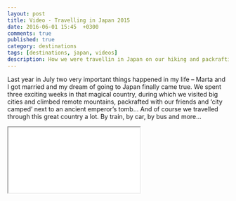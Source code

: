 ```yaml
---
layout: post
title: Video - Travelling in Japan 2015
date: 2016-06-01 15:45  +0300
comments: true
published: true
category: destinations
tags: [destinations, japan, videos]
description: How we were travellin in Japan on our hiking and packrafting trip in 2015.
---
```

Last year in July two very important things happened in my life – Marta and I got married and my dream of going to Japan finally came true. We spent three exciting weeks in that magical country, during which we visited big cities and climbed remote mountains, packrafted with our friends and ‘city camped’ next to an ancient emperor’s tomb… And of course we travelled through this great country a lot. By train, by car, by bus and more…

<div class="embed-responsive embed-responsive-16by9">
    <iframe class="embed-responsive-item" src="//www.youtube.com/embed/Sfyzet0-9c0"></iframe>
</div>
